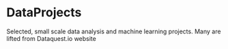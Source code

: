 # DataProjects

Selected, small scale data analysis and machine learning projects. Many are lifted from Dataquest.io website
